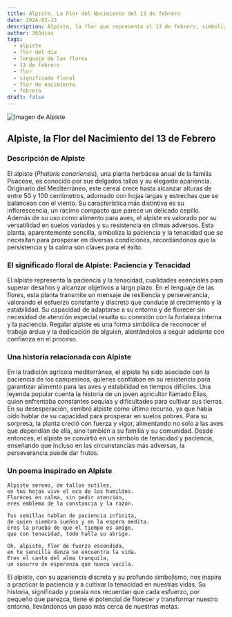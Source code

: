 ```yaml
---
title: Alpiste, La Flor del Nacimiento del 13 de febrero
date: 2024-02-13
description: Alpiste, la flor que representa el 13 de febrero, simboliza Paciencia y tenacidad. Descubre su fascinante historia, significado en el lenguaje de las flores y una poesía que celebra su belleza.
author: 365días
tags:
  - alpiste
  - flor del día
  - lenguaje de las flores
  - 13 de febrero
  - flor
  - significado floral
  - flor de nacimiento
  - febrero
draft: false
---
```



![Imagen de Alpiste](https://cdn.pixabay.com/photo/2019/12/27/15/34/phalaris-4722677_640.jpg#center)


## Alpiste, la Flor del Nacimiento del 13 de Febrero

### Descripción de Alpiste

El alpiste (_Phalaris canariensis_), una planta herbácea anual de la familia Poaceae, es conocido por sus delgados tallos y su elegante apariencia. Originario del Mediterráneo, este cereal crece hasta alcanzar alturas de entre 50 y 100 centímetros, adornado con hojas largas y estrechas que se balancean con el viento. Su característica más distintiva es su inflorescencia, un racimo compacto que parece un delicado cepillo. Además de su uso como alimento para aves, el alpiste es valorado por su versatilidad en suelos variados y su resistencia en climas adversos. Esta planta, aparentemente sencilla, simboliza la paciencia y la tenacidad que se necesitan para prosperar en diversas condiciones, recordándonos que la persistencia y la calma son claves para el éxito.

### El significado floral de Alpiste: Paciencia y Tenacidad

El alpiste representa la paciencia y la tenacidad, cualidades esenciales para superar desafíos y alcanzar objetivos a largo plazo. En el lenguaje de las flores, esta planta transmite un mensaje de resiliencia y perseverancia, valorando el esfuerzo constante y discreto que conduce al crecimiento y la estabilidad. Su capacidad de adaptarse a su entorno y de florecer sin necesidad de atención especial resalta su conexión con la fortaleza interna y la paciencia. Regalar alpiste es una forma simbólica de reconocer el trabajo arduo y la dedicación de alguien, alentándolos a seguir adelante con confianza en el proceso.

### Una historia relacionada con Alpiste

En la tradición agrícola mediterránea, el alpiste ha sido asociado con la paciencia de los campesinos, quienes confiaban en su resistencia para garantizar alimento para las aves y estabilidad en tiempos difíciles. Una leyenda popular cuenta la historia de un joven agricultor llamado Elias, quien enfrentaba constantes sequías y dificultades para cultivar sus tierras. En su desesperación, sembró alpiste como último recurso, ya que había oído hablar de su capacidad para prosperar en suelos pobres. Para su sorpresa, la planta creció con fuerza y vigor, alimentando no solo a las aves que dependían de ella, sino también a su familia y su comunidad. Desde entonces, el alpiste se convirtió en un símbolo de tenacidad y paciencia, enseñando que incluso en las circunstancias más adversas, la perseverancia puede dar frutos.

### Un poema inspirado en Alpiste

```
Alpiste sereno, de tallos sutiles,  
en tus hojas vive el eco de los humildes.  
Floreces en calma, sin pedir atención,  
eres emblema de la constancia y la razón.  

Tus semillas hablan de paciencia infinita,  
de quien siembra sueños y en la espera medita.  
Eres la prueba de que el tiempo es amigo,  
que con tenacidad, todo halla su abrigo.  

Oh, alpiste, flor de fuerza escondida,  
en tu sencilla danza se encuentra la vida.  
Eres el canto del alma tranquila,  
un susurro de esperanza que nunca vacila.  
```

El alpiste, con su apariencia discreta y su profundo simbolismo, nos inspira a practicar la paciencia y a cultivar la tenacidad en nuestras vidas. Su historia, significado y poesía nos recuerdan que cada esfuerzo, por pequeño que parezca, tiene el potencial de florecer y transformar nuestro entorno, llevándonos un paso más cerca de nuestras metas.
